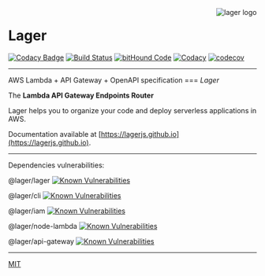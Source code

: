 <img align="right" alt="lager logo" src="https://raw.githubusercontent.com/lagerjs/lager/master/img/lager-logo2.png" />

# Lager

[![Codacy Badge](https://api.codacy.com/project/badge/Grade/954f7e9ff9d243e59dfb43d8c63f106c)](https://www.codacy.com/app/alexisno/lager?utm_source=github.com&utm_medium=referral&utm_content=lagerjs/lager&utm_campaign=badger)
[![Build Status](https://travis-ci.org/lagerjs/lager.svg)](https://travis-ci.org/lagerjs/lager)
[![bitHound Code](https://www.bithound.io/github/lagerjs/lager/badges/code.svg)](https://www.bithound.io/github/lagerjs/lager)
[![Codacy](https://api.codacy.com/project/badge/Grade/954f7e9ff9d243e59dfb43d8c63f106c)](https://www.codacy.com/app/alexisno/lager?utm_source=github.com&amp;utm_medium=referral&amp;utm_content=lagerjs/lager&amp;utm_campaign=Badge_Grade)
[![codecov](https://codecov.io/gh/lagerjs/lager/branch/master/graph/badge.svg)](https://codecov.io/gh/lagerjs/lager)

---

AWS Lambda + API Gateway + OpenAPI specification === *Lager*

The **Lambda API Gateway Endpoints Router**

Lager helps you to organize your code and deploy serverless applications in AWS.

Documentation available at [https://lagerjs.github.io](https://lagerjs.github.io).

---

Dependencies vulnerabilities:

@lager/lager [![Known Vulnerabilities](https://snyk.io/test/npm/@lager/lager/badge.svg)](https://snyk.io/test/npm/@lager/lager)

@lager/cli [![Known Vulnerabilities](https://snyk.io/test/npm/@lager/cli/badge.svg)](https://snyk.io/test/npm/@lager/cli)

@lager/iam [![Known Vulnerabilities](https://snyk.io/test/npm/@lager/iam/badge.svg)](https://snyk.io/test/npm/@lager/iam)

@lager/node-lambda [![Known Vulnerabilities](https://snyk.io/test/npm/@lager/node-lambda/badge.svg)](https://snyk.io/test/npm/@lager/node-lambda)

@lager/api-gateway [![Known Vulnerabilities](https://snyk.io/test/npm/@lager/api-gateway/badge.svg)](https://snyk.io/test/npm/@lager/api-gateway)

---
[MIT](LICENSE)
